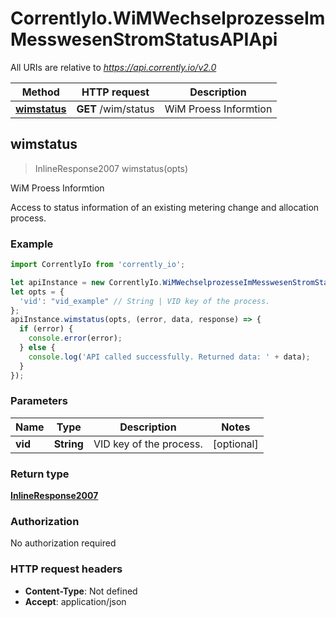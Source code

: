 # CorrentlyIo.WiMWechselprozesseImMesswesenStromStatusAPIApi

All URIs are relative to *https://api.corrently.io/v2.0*

Method | HTTP request | Description
------------- | ------------- | -------------
[**wimstatus**](WiMWechselprozesseImMesswesenStromStatusAPIApi.md#wimstatus) | **GET** /wim/status | WiM Proess Informtion



## wimstatus

> InlineResponse2007 wimstatus(opts)

WiM Proess Informtion

Access to status information of an existing metering change and allocation process. 

### Example

```javascript
import CorrentlyIo from 'corrently_io';

let apiInstance = new CorrentlyIo.WiMWechselprozesseImMesswesenStromStatusAPIApi();
let opts = {
  'vid': "vid_example" // String | VID key of the process.
};
apiInstance.wimstatus(opts, (error, data, response) => {
  if (error) {
    console.error(error);
  } else {
    console.log('API called successfully. Returned data: ' + data);
  }
});
```

### Parameters


Name | Type | Description  | Notes
------------- | ------------- | ------------- | -------------
 **vid** | **String**| VID key of the process. | [optional] 

### Return type

[**InlineResponse2007**](InlineResponse2007.md)

### Authorization

No authorization required

### HTTP request headers

- **Content-Type**: Not defined
- **Accept**: application/json

